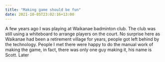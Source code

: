 ```yaml
---
title: "Making game should be fun"
date: 2021-10-05T23:02:16+13:00
---
```


A few years ago I was playing at Waikanae badminton club. The club was still using a 
whiteboard to arrange players on the court. No surprise here as Waikanae had been a
retirement village for years, people got left behind by the technology. People I met
there were happy to do the manual work of making the game, in fact, there was only
one guy making it, his name is Scott. Later 
